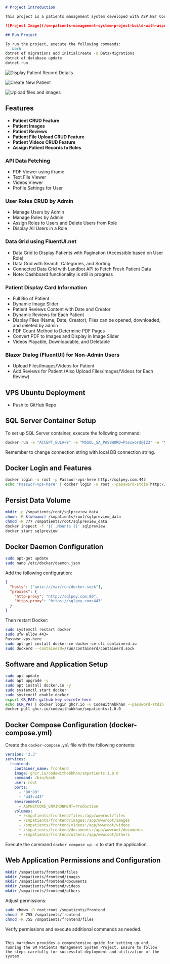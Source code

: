 ```markdown
# Project Introduction

This project is a patients management system developed with ASP.NET Core Blazor .NET 8, featuring full-stack development. It is deployed on a Virtual Private Server (VPS) running Ubuntu 22.04 using Docker. The database is powered by SQL Server deployed within a Docker container.

![Project Image](/sm-patients-management-system-project-build-with-aspnet-core-dot-net-8-full-stack-docker-sql-server-image-deployed-on-vps-ubuntu-using-docker.png)

## Run Project

To run the project, execute the following commands:
```bash
dotnet ef migrations add initialCreate -o Data/Migrations
dotnet ef database update
dotnet run
```
![Display Patient Record Details](/sm-patients-management-system-project-display-patient-record-details-build-with-aspnet-core-dot-net-8-full-stack-docker-sql-server-image-deployed-on-vps-ubuntu-using-docker.png)

![Create New Patient](/sm-patients-management-system-project-create-new-patient-build-with-aspnet-core-dot-net-8-full-stack-docker-sql-server-image-deployed-on-vps-ubuntu-using-docker.png)

![Upload files and images](/sm-patients-management-system-project-display-patient-details-build-with-aspnet-core-dot-net-8-full-stack-docker-sql-server-image-deployed-on-vps-ubuntu-using-docker.png)

## Features

- **Patient CRUD Feature**
- **Patient Images**
- **Patient Reviews**
- **Patient File Upload CRUD Feature**
- **Patient Videos CRUD Feature**
- **Assign Patient Records to Roles**

### API Data Fetching

- PDF Viewer using iframe
- Text File Viewer
- Videos Viewer
- Profile Settings for User

### User Roles CRUD by Admin

- Manage Users by Admin
- Manage Roles by Admin
- Assign Roles to Users and Delete Users from Role
- Display All Users in a Role

### Data Grid using FluentUI.net

- Data Grid to Display Patients with Pagination (Accessible based on User Role)
- Data Grid with Search, Categories, and Sorting
- Connected Data Grid with Landbot API to Fetch Fresh Patient Data
- Note: Dashboard functionality is still in progress

### Patient Display Card Information

- Full Bio of Patient
- Dynamic Image Slider
- Patient Reviews Content with Date and Creator
- Dynamic Reviews for Each Patient
- Display Files (Name, Date, Creator); Files can be opened, downloaded, and deleted by admin
- PDF Count Method to Determine PDF Pages
- Convert PDF to Images and Display in Image Slider
- Videos Playable, Downloadable, and Deletable

### Blazor Dialog (FluentUI) for Non-Admin Users

- Upload Files/Images/Videos for Patient
- Add Reviews for Patient (Also Upload Files/Images/Videos for Each Review)

## VPS Ubuntu Deployment

- Push to GitHub Repo

## SQL Server Container Setup

To set up SQL Server container, execute the following command:
```bash
docker run -e "ACCEPT_EULA=Y" -e "MSSQL_SA_PASSWORD=Password@123" -e "MSSQL_PID=Evaluation" -p 1433:1433 --name sqlpreview --hostname sqlpreview -d --rm mcr.microsoft.com/mssql/server:2022-preview-ubuntu-22.04
```
Remember to change connection string with local DB connection string.

## Docker Login and Features

```bash
docker login -u root -p Passwor-vps-here http://sqlpey.com:443
echo "Passwor-vps-here" | docker login -u root --password-stdin http://sqlpey.com:443
```

## Persist Data Volume

```bash
mkdir -p /smpatients/root/sqlpreview_data
chown -R $(whoami) /smpatients/root/sqlpreview_data
chmod -R 777 /smpatients/root/sqlpreview_data
docker inspect -f '{{ .Mounts }}' sqlpreview
docker start sqlpreview
```

## Docker Daemon Configuration

```bash
sudo apt-get update
sudo nano /etc/docker/daemon.json
```
Add the following configuration:

```json
{
  "hosts": ["unix:///var/run/docker.sock"],
  "proxies": {
    "http-proxy": "http://sqlpey.com:80",
    "https-proxy": "https://sqlpey.com:443"
  }
}
```
Then restart Docker:

```bash
sudo systemctl restart docker
sudo ufw allow 443=
Passwor-vps-here
sudo apt-get install docker-ce docker-ce-cli containerd.io
sudo dockerd --containerd=/run/containerd/containerd.sock
```

## Software and Application Setup

```bash
sudo apt update
sudo apt upgrade -y
sudo apt install docker.io -y
sudo systemctl start docker
sudo systemctl enable docker
export CR_PAT= github key secrete here
echo $CR_PAT | docker login ghcr.io -u CodeWithAbkhan --password-stdin
docker pull ghcr.io/codewithabkhan/smpatients:1.0.0
```

## Docker Compose Configuration (docker-compose.yml)

Create the `docker-compose.yml` file with the following contents:

```yaml
version: '3.3'
services:
  frontend:
    container_name: frontend
    image: ghcr.io/codewithabkhan/smpatients:1.0.0
    command: /bin/bash
    user: root
    ports:
      - "80:80"
      - "443:443"
    environment:
      - ASPNETCORE_ENVIRONMENT=Production
    volumes:
      - /smpatients/frontend/files:/app/wwwroot/files
      - /smpatients/frontend/images:/app/wwwroot/images
      - /smpatients/frontend/videos:/app/wwwroot/videos
      - /smpatients/frontend/documents:/app/wwwroot/documents
      - /smpatients/frontend/others:/app/wwwroot/others
```

Execute the command `docker compose up -d` to start the application.

## Web Application Permissions and Configuration

```bash
mkdir /smpatients/frontend/files
mkdir /smpatients/frontend/images
mkdir /smpatients/frontend/documents
mkdir /smpatients/frontend/videos
mkdir /smpatients/frontend/others
```

Adjust permissions:

```bash
sudo chown -R root:root /smpatients/frontend
chmod -R 755 /smpatients/frontend
chmod -R 755 /smpatients/frontend/files
```

Verify permissions and execute additional commands as needed.

```

This markdown provides a comprehensive guide for setting up and running the SM Patients Management System Project. Ensure to follow the steps carefully for successful deployment and utilization of the system.
```